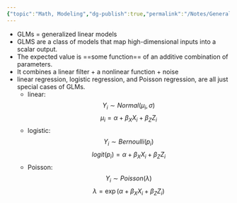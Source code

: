 ```yaml
---
{"topic":"Math, Modeling","dg-publish":true,"permalink":"/Notes/Generalized Linear Models/","dgPassFrontmatter":true,"noteIcon":""}
---
```


- GLMs = generalized linear models
- GLMS are a class of models that map high-dimensional inputs into a scalar output.
- The expected value is ==some function== of an additive combination of parameters.
- It combines a linear filter + a nonlinear function + noise
- linear regression, logistic regression, and Poisson regression, are all just special cases of GLMs.
	- linear: 
$$ Y_i \sim Normal (\mu_i, \sigma) $$$$ \mu_i = \alpha + \beta_X X_i + \beta_Z Z_i $$
	- logistic: 
$$ Y_i \sim Bernoulli (p_i) $$
$$ logit(p_i) = \alpha + \beta_X X_i + \beta_Z Z_i $$
	- Poisson:
	$$ Y_i \sim Poisson (\lambda) $$$$\lambda = \exp(\alpha + \beta_X X_i + \beta_Z Z_i)$$